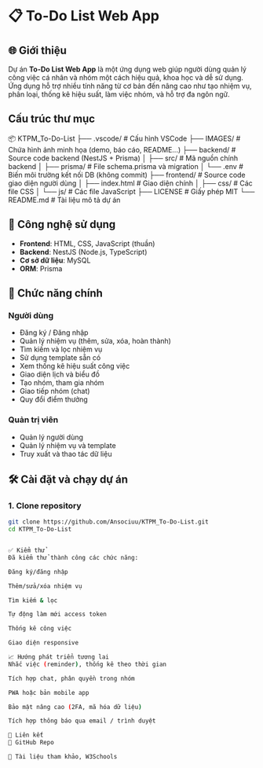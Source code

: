 
# 📋 To-Do List Web App

## 🌐 Giới thiệu
Dự án **To-Do List Web App** là một ứng dụng web giúp người dùng quản lý công việc cá nhân và nhóm một cách hiệu quả, khoa học và dễ sử dụng. Ứng dụng hỗ trợ nhiều tính năng từ cơ bản đến nâng cao như tạo nhiệm vụ, phân loại, thống kê hiệu suất, làm việc nhóm, và hỗ trợ đa ngôn ngữ.
## Cấu trúc thư mục
📦 KTPM_To-Do-List
├── .vscode/                 # Cấu hình VSCode
├── IMAGES/                 # Chứa hình ảnh minh họa (demo, báo cáo, README...)
├── backend/                # Source code backend (NestJS + Prisma)
│   ├── src/                # Mã nguồn chính backend
│   ├── prisma/             # File schema.prisma và migration
│   └── .env                # Biến môi trường kết nối DB (không commit)
├── frontend/               # Source code giao diện người dùng
│   ├── index.html          # Giao diện chính
│   ├── css/                # Các file CSS
│   └── js/                 # Các file JavaScript
├── LICENSE                 # Giấy phép MIT
└── README.md               # Tài liệu mô tả dự án

## 🚀 Công nghệ sử dụng
- **Frontend**: HTML, CSS, JavaScript (thuần)
- **Backend**: NestJS (Node.js, TypeScript)
- **Cơ sở dữ liệu**: MySQL
- **ORM**: Prisma

## 📌 Chức năng chính
### Người dùng
- Đăng ký / Đăng nhập
- Quản lý nhiệm vụ (thêm, sửa, xóa, hoàn thành)
- Tìm kiếm và lọc nhiệm vụ
- Sử dụng template sẵn có
- Xem thống kê hiệu suất công việc
- Giao diện lịch và biểu đồ
- Tạo nhóm, tham gia nhóm
- Giao tiếp nhóm (chat)
- Quy đổi điểm thưởng

### Quản trị viên
- Quản lý người dùng
- Quản lý nhiệm vụ và template
- Truy xuất và thao tác dữ liệu

## 🛠 Cài đặt và chạy dự án

### 1. Clone repository
```bash
git clone https://github.com/Ansociuu/KTPM_To-Do-List.git
cd KTPM_To-Do-List


✅ Kiểm thử
Đã kiểm thử thành công các chức năng:

Đăng ký/đăng nhập

Thêm/sửa/xóa nhiệm vụ

Tìm kiếm & lọc

Tự động làm mới access token

Thống kê công việc

Giao diện responsive

📈 Hướng phát triển tương lai
Nhắc việc (reminder), thống kê theo thời gian

Tích hợp chat, phân quyền trong nhóm

PWA hoặc bản mobile app

Bảo mật nâng cao (2FA, mã hóa dữ liệu)

Tích hợp thông báo qua email / trình duyệt

🔗 Liên kết
📁 GitHub Repo

📄 Tài liệu tham khảo, W3Schools
